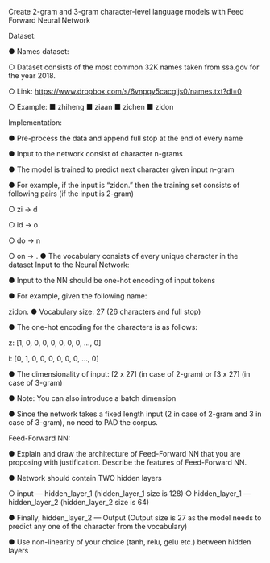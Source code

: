 Create 2-gram and 3-gram character-level language models with Feed Forward Neural Network

Dataset:

● Names dataset:

○ Dataset consists of the most common 32K names taken from ssa.gov for the year 2018.

○ Link: https://www.dropbox.com/s/6vnpqv5cacgljs0/names.txt?dl=0

○ Example: ■ zhiheng ■ ziaan ■ zichen ■ zidon

Implementation:

● Pre-process the data and append full stop at the end of every name

● Input to the network consist of character n-grams

● The model is trained to predict next character given input n-gram

● For example, if the input is “zidon.” then the training set consists of following pairs (if the input is 2-gram)

○ zi -> d

○ id -> o

○ do -> n

○ on -> .
● The vocabulary consists of every unique character in the dataset Input to the Neural Network:

● Input to the NN should be one-hot encoding of input tokens

● For example, given the following name:

zidon.
● Vocabulary size: 27 (26 characters and full stop)

● The one-hot encoding for the characters is as follows:

z: [1, 0, 0, 0, 0, 0, 0, 0, …, 0]

i: [0, 1, 0, 0, 0, 0, 0, 0, …, 0]

● The dimensionality of input: [2 x 27] (in case of 2-gram) or [3 x 27] (in case of 3-gram)

● Note: You can also introduce a batch dimension

● Since the network takes a fixed length input (2 in case of 2-gram and 3 in case of 3-gram), no need to PAD the corpus.

Feed-Forward NN:

● Explain and draw the architecture of Feed-Forward NN that you are proposing with justification. Describe the features of Feed-Forward NN.

● Network should contain TWO hidden layers

○ input — hidden_layer_1 (hidden_layer_1 size is 128) ○ hidden_layer_1 — hidden_layer_2 (hidden_layer_2 size is 64)

● Finally, hidden_layer_2 — Output (Output size is 27 as the model needs to predict any one of the character from the vocabulary)

● Use non-linearity of your choice (tanh, relu, gelu etc.) between hidden layers
